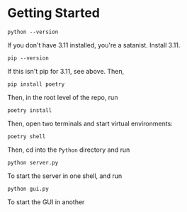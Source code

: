 
# Getting Started

```commandline
python --version
```

If you don't have 3.11 installed, you're a satanist. Install 3.11.

```commandline
pip --version
```

If this isn't pip for 3.11, see above. Then, 

```commandline
pip install poetry
```

Then, in the root level of the repo, run

```commandline
poetry install
```

Then, open two terminals and start virtual environments:

```commandline
poetry shell
```

Then, cd into the `Python` directory and run

```commandline
python server.py
```

To start the server in one shell, and run

```commandline
python gui.py
```

To start the GUI in another